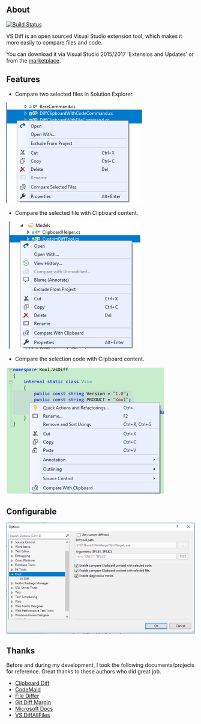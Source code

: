 ## About

[![Build Status](https://ci.appveyor.com/api/projects/status/32r7s2skrgm9ubva?svg=true)](https://ci.appveyor.com/project/heku/kool-vsdiff/branch/master)

VS Diff is an open sourced Visual Studio extension tool, which makes it more easily to compare files and code.

You can download it via Visual Studio 2015/2017 'Extensios and Updates' or from the [marketplace](https://marketplace.visualstudio.com/items?itemName=iheku.VsDiff).

## Features
- Compare two selected files in Solution Explorer.

![CompareSelectedFiles.png](Images/CompareSelectedFiles.png)

- Compare the selected file with Clipboard content.

![CompareSelectedFileWithClipboard.png](Images/CompareSelectedFileWithClipboard.png)

- Compare the selection code with Clipboard content.

![CompareSelectionCodeWithClipboard.png](Images/CompareSelectionCodeWithClipboard.png)

## Configurable
![Configuration.png](Images/Configuration.png)

## Thanks

Before and during my development, I took the following documents/projects for reference. Great thanks to these authors who did great job.

- [Clipboard Diff](https://github.com/einaregilsson/ClipboardDiff)
- [CodeMaid](https://github.com/codecadwallader/codemaid)
- [File Differ](https://github.com/madskristensen/FileDiffer)
- [Git Diff Margin](https://github.com/laurentkempe/GitDiffMargin)
- [Microsoft Docs](https://docs.microsoft.com/en-us/visualstudio/extensibility/)
- [VS.DiffAllFiles](https://github.com/deadlydog/VS.DiffAllFiles)
